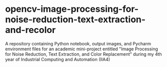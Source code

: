 # opencv-image-processing-for-noise-reduction-text-extraction-and-recolor
A repository containing Python notebook, output images, and Pycharm environment files for an academic mini-project entitled "Image Processing for Noise Reduction, Text Extraction, and Color Replacement" during my 4th year of Industrial Computing and Automation (IIA4)
